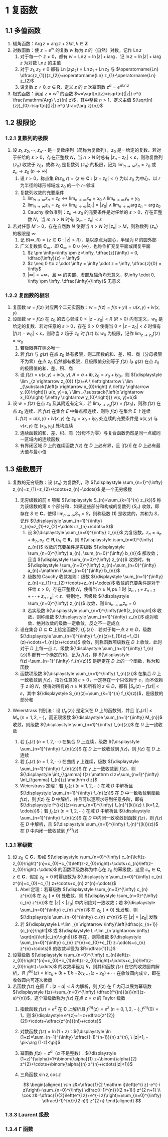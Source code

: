 # 1 复函数

## 1.1 多值函数
1. 辐角函数：$\operatorname{Arg} z=\arg z+2 k \pi, k \in \mathbf Z$
2. 对数函数：使 $z=e^{w}$ 的复数 $w$ 称为 $z$ 的（自然）对数，记作 $\operatorname{Ln} z$
    1. 对于每一个 $z \neq 0$，都有 $w=\operatorname{Ln} z=\ln |z|+\mathrm i \operatorname{arg}$．记 $\ln z = \ln |z| + \mathrm i \arg z$ 为对数 $\operatorname{Ln} z$ 的主值
    2. 对于 $z_1, z_2 \neq 0$ 都有 $\operatorname{Ln}\left(z_{1} z_{2}\right)=\operatorname{Ln} z_{1}+\operatorname{Ln} z_{2}$ 与 $\operatorname{Ln} \dfrac{z_{1}}{z_{2}}=\operatorname{Ln} z_{1}-\operatorname{Ln} z_{2}$
    3. 设复数 $z \neq 0, \alpha \in \mathbf R$，定义 $z$ 的 $\alpha$ 次幂函数 $z^{\alpha} = e^{\alpha \operatorname{Ln} z}$
3. 根式函数：满足 $z=w^{n}$ 的函数 $w=\sqrt[n]{z}=\sqrt[n]{|z|} e^{i \frac{\mathrm{Arg} \ z}{n} z}$，其中整数 $n > 1$．定义主值 $(\sqrt[n]{z})_{0}=\sqrt[n]{|z|} e^{i \frac{\arg z}{n}}$

## 1.2 极限论
### 1.2.1 复数列的极限
1. 设 $z_{1}, z_{2}, \cdots, z_{n} \cdots$ 是一复数序列（简称为复数列），$z_{0}$ 是一给定的复数．若对于任给的 $\varepsilon>0$，存在正整数 $N$，当 $n>N$ 时总有 $\left|z_{n}-z_{0}\right|<\varepsilon$，则称复数列 $\left\{z_{n}\right\}$ 收敛于 $z_{0}$，或称 $z_{0}$ 是复数列 $\left\{z_{n}\right\}$ 的极限，记为 ${\displaystyle \lim _{n \rightarrow \infty} z_{n}=z_{0}}$ 或 ${\displaystyle z_{n} \rightarrow z_{0} \ (n \rightarrow \infty)}$
    1. 设 $r>0$，称点集 $B\left(z_{0}, r\right)=\left\{z \in \mathbf{C}:\left|z-z_{0}\right|<r\right\}$ 为以 $z_{0}$ 为中心、以 $r$ 为半径的球形邻域或 $z_{0}$ 的一个 $r-$邻域
    2. 复数列收敛的充要条件
        1. ${\displaystyle \lim _{n \rightarrow \infty} z_{n}=z_{0} \leftrightarrow \lim _{n \rightarrow \infty} x_{n}=x_{0} \wedge  \lim _{n \rightarrow \infty} y_{n}=y_{0}}$
        2. ${\displaystyle \lim _{n \rightarrow \infty} z_{n}=z_{0} \leftrightarrow \lim _{n \rightarrow \infty}\left|z_{n}\right|=\left|z_{0}\right| \wedge \lim _{n \rightarrow \infty} \arg z_{n}=\arg z_{0}}$
        3. $\text{Cauchy}$ 收敛准则：$z_{n} \rightarrow z_{0}$ 的充要条件是对任给的 $\varepsilon>0$，存在正整数 $N$，当 $m, n>N$ 时有 $\left|z_{m}-z_{n}\right|<\varepsilon$
2. 若对任意 $M>0$，存在自然数 $N$ 使得当 $n>N$ 时 $\left|z_{n}\right|>M$，则称数列 $\left\{z_{n}\right\}$ 的极限是 $\infty$
    1. 记 $B(\infty, R)=\{z \in \mathbf{C}:|z|>R\}$，是以原点为圆心，半径为 $R$ 的圆外部
    2. 广义复数集 $\mathbf{C}_{\infty}$，即 $\mathbf{C}_{\infty}=\mathbf{C} \cup\{\infty\}$，也称作扩充复平面或闭复平面
        1. $z \pm \infty=\infty \pm z=\infty, \dfrac{z}{\infty} = 0, \dfrac{\infty}{z} = \infty$
        2. $z \neq 0 \to z \cdot \infty = \infty \cdot z = \infty, \dfrac{z}{0} = \infty$
        3. $|\infty| = +\infty$，且 $\infty$ 的实部、虚部及辐角均无意义，$\infty \cdot 0, \infty \pm \infty, \dfrac{\infty}{\infty}$ 无意义

### 1.2.2 复函数的极限
1. 复函数 $w=f(z)$ 对应两个二元实函数：$w=f(z)=f(x+y \mathrm i)=u(x, y)+\mathrm i v(x, y)$
2. 设函数 $w=f(z)$ 在 $z_{0}$ 的去心邻域 $0<\left|z-z_{0}\right|<R \ (R>0)$ 内有定义，$w_{0}$ 是给定的复数．若对任意的 $\varepsilon>0$，存在 $\delta>0$ 使得当 $0< \left|z-z_{0}\right|<\delta$ 时恒有 $\left|f(z)-w_{0}\right|<\varepsilon$，则称当 $z$ 趋于 $z_{0}$ 时 $f(z)$ 以 $w_{0}$ 为极限，记作 ${\displaystyle \lim _{z \rightarrow z_{0}} f(z)=w_{0}}$
    1. 若极限存在则必唯一
    2. 若 $f(z)$ 与 $g(z)$ 在点 $z_{0}$ 处有极限，则二函数的和、差、积、商（分母极限不为零）在点 $z_{0}$ 仍然都有极限，且极限值分别等于 $f(z)$ 与 $g(z)$ 在点 $z_{0}$ 的极限值的和、差、积、商
    3. 设 $f(z)=u(x, y)+\mathrm i v(x, y), A=a+\mathrm i b, z_{0}=x_{0}+\mathrm i y_{0}$，则 ${\displaystyle \lim _{z \rightarrow z_{0}} f(z)=A \  \leftrightarrow \  \lim _{\substack{\left(x \rightarrow x_{0}\right) \\ \left(y \rightarrow y_{0}\right)}} u(x, y)=a, \  \lim _{\substack{\left(x \rightarrow x_{0}\right) \\\left(y \rightarrow y_{0}\right)}} v(x, y)=b}$
3. 设 $w=f(z)$ 在点 $z_{0}$ 及其附近有定义，若 ${\displaystyle \lim _{z \rightarrow z_{0}} f(z)=f\left(z_{0}\right)}$，则称 $f(z)$ 在点 $z_{0}$ 连续．若 $f(z)$ 在集合 $E$ 中每点都连续，则称 $f(z)$ 在集合 $E$ 上连续
    1. $f(z)=u(x, y)+\mathrm i v(x, y)$ 在 $z_{0}=x_{0}+\mathrm i y_{0}$ 处连续的充要条件是 $u(x, y)$ 与 $v(x, y)$ 在 $\left(x_{0}, y_{0}\right)$ 处均连续
    2. 连续函数的和、差、积、商（分母不为零）与复合函数仍然是同一点或同一区域内的连续函数
    3. 有界闭区域 $D$ 上的连续函数 $f(z)$ 在 $D$ 上必有界，且 $|f(z)|$ 在 $D$ 上必有最大值与最小值

## 1.3 级数展开
1. 复数的无穷级数：设 $\left\{z_{n}\right\}$ 为复数列，称 ${\displaystyle \sum_{n=1}^{\infty} z_{n}=z_{1}+z_{2}+\cdots+z_{n}+\cdots}$ 是一个无穷级数
    1. 无穷级数的前 $n$ 项和 ${\displaystyle S_{n}=\sum_{k=1}^{n} z_{k}}$ 称为该级数的第 $n$ 个部分和．如果这些部分和构成的复数列 $\left\{S_{n}\right\}$ 收敛，即存在 $S \in \mathbf{C}$，使得 ${\displaystyle \lim _{n \rightarrow \infty} S_{n}=S}$，则称级数 (1) 是收敛的，其和为 $S$，记作 ${\displaystyle \sum_{n=1}^{\infty} z_{n}=z_{1}+z_{2}+\cdots+z_{n}+\cdots=S}$
        1. 设 ${\displaystyle \sum_{n=0}^{\infty} z_{n}}$ 为复级数，$z_{n}=a_{n}+\mathrm i b_{n}, a_{n} \in \mathbf{R}, b_{n} \in \mathbf{R}$，则 ${\displaystyle \sum_{n=0}^{\infty} z_{n}}$ 收敛的充要条件是实级数 ${\displaystyle \sum_{n=0}^{\infty} a_{n}, \sum_{n=0}^{\infty} b_{n}}$ 都收敛；且当 ${\displaystyle \sum_{n=0}^{\infty} z_{n}}$ 收敛时，有 ${\displaystyle \sum_{n=0}^{\infty} z_{n}=\sum_{n=0}^{\infty} a_{n}+\mathrm i \sum_{n=0}^{\infty} b_{n}}$
        2. 级数的 $\text{Cauchy}$ 收敛准则：级数 ${\displaystyle \sum_{n=1}^{\infty} z_{n}=z_{1}+z_{2}+\cdots+z_{n}+\cdots}$ 收敛的充要条件是对于任给 $\varepsilon>0$，存在正整数 $N$，使得当 $n \geqslant N, p \geqslant$ 1 时 $\left|z_{n+1}+z_{n+2}+\cdots+z_{n+p}\right|<\varepsilon$．特别地，若级数 ${\displaystyle \sum_{n=0}^{\infty} z_{n}}$ 收敛，则 ${\displaystyle \lim _{n \rightarrow \infty} z_{n}=0}$
        3. 若实级数 ${\displaystyle \sum_{n=1}^{\infty}\left|z_{n}\right|}$ 收敛，则称级数 ${\displaystyle \sum_{n=1}^{\infty} z_{n}}$ 绝对收敛．绝对收敛的级数一定收敛，反之不一定成立
    2. 设在集合 $D \subseteq \mathbf{C}$ 上给定函数列 $\left\{f_{n}(z)\right\}$．若对于每一点 $z \in D$，级数 ${\displaystyle \sum_{n=1}^{\infty} f_{n}(z)=f_{1}(z)+f_{2}(z)+\cdots+f_{n}(z)+\cdots}$ 收敛，则称函数项级数在 $D$ 上收敛．此时对于 $D$ 上每一点 $z$，级数 ${\displaystyle \sum_{n=1}^{\infty} f_{n}(z)}$ 都有一个确定的和，记为 $f(z)$，即 ${\displaystyle f(z)=\sum_{n=1}^{\infty} f_{n}(z)}$ 是确定在 $D$ 上的一个函数，称为和函数
    3. 函数项级数 ${\displaystyle \sum_{n=1}^{\infty} f_{n}(z)}$ 在集合 $D$ 上一致收敛到 $f(z)$，指对任意的 $\varepsilon>0$，一定存在一个只依赖于 $\varepsilon$，而不依赖于 $z$ 的 $N$，使得对所有的 $n \geqslant N$ 和所有的 $z \in D$，都有 $\left|S_{n}(z)-f(z)\right|<\varepsilon$，其中 ${\displaystyle S_{n}(z)=\sum_{k=1}^{n} f_{k}(z)}$，是级数的部分和

2. $\text{Weierstrass}$ 判别法：设 $\left\{f_{n}(z)\right\}$ 是定义在 $D$ 上的函数列，并且 $\left|f_{n}(z)\right| \leqslant M_{n} \ (n=1,2, \cdots)$，而正项级数 ${\displaystyle \sum_{n=1}^{\infty} M_{n}}$ 收敛，则级数 ${\displaystyle \sum_{n=1}^{\infty} f_{n}(z)}$ 在 $D$ 上一致收敛
    1. 若 $f_{n}(z) \ (n=1,2, \cdots)$ 在集合 $D$ 上连续，级数 ${\displaystyle \sum_{n=1}^{\infty} f_{n}(z)}$ 在 $D$ 上一致收敛到 $f(z)$，则 $f(z)$ 在 $D$ 上连续
    2. 若 $f_{n}(z) \ (n=1,2, \cdots)$ 在曲线 $\gamma$ 上连续，级数 ${\displaystyle \sum_{n=1}^{\infty} f_{n}(z)}$ 在 $\gamma$ 上一致收敛到 $f(z)$，则 ${\displaystyle \int_{\gamma} f(z) \mathrm d z=\sum_{n=1}^{\infty} \int_{\gamma} f_{n}(z) \mathrm d z}$
    3. $\text{Weierstrass}$ 定理：若 $f_{n}(z) \ (n=1,2, \cdots)$ 在域 $D$ 中解析且 ${\displaystyle \sum_{n=1}^{\infty} f_{n}(z)}$ 在 $D$ 中一致收敛到函数 $f(z)$，则 $f(z)$ 在 $D$ 中解析，并且可以逐项求导到任意多阶，即有 ${\displaystyle f^{(k)}(z)=\sum_{n=1}^{\infty} f_{n}^{(k)}(z) \ (k=1,2, \cdots)}$；若 $f_{n}(z) \ (n=1,2, \cdots)$ 在域 $D$ 中解析且 ${\displaystyle \sum_{n=1}^{\infty} f_{n}(z)}$ 在 $D$ 中内闭一致收敛到函数 $f(z)$，则 $f(z)$ 在 $D$ 中解析，且 ${\displaystyle \sum_{n=1}^{\infty} f_{n}^{(k)}(z)}$ 在 $D$ 中内闭一致收敛到 $f^{(k)}(z)$

### 1.3.1 幂级数
1. 设 $z_{0} \in \mathbf{C}$，形如 ${\displaystyle \sum_{n=0}^{\infty} c_{n}\left(z-z_{0}\right)^{n}=c_{0}+c_{1}\left(z-z_{0}\right)+\cdots+c_{n}\left(z-z_{0}\right)+\cdots}$ 的函数项级数称为中心在 $z_{0}$ 的幂级数，这里 $c_{n} \in \mathbf{C}, z \in \mathbf{C}$．假定 $z_{0}=0$ 时幂级数为 ${\displaystyle \sum_{n=0}^{\infty} c_{n} z^{n}=c_{0}+c_{1} z+\cdots+c_{n} z^{n}+\cdots}$
    1. $\text{Abel}$ 定理：若幂级数 ${\displaystyle \sum_{n=0}^{\infty} c_{n} z^{n}}$ 在 $z_{0} \ (\neq 0)$ 处收敛，则 ${\displaystyle \sum_{n=0}^{\infty} c_{n} z^{n}}$ 在 $|z|< \left|z_{0}\right|$ 中内闭绝对一致收敛；若 ${\displaystyle \sum_{n=0}^{\infty} c_{n} z^{n}}$ 在 $z_{0} \ (\neq 0)$ 处发散，则 ${\displaystyle \sum_{n=0}^{\infty} c_{n} z^{n}}$ 在 $|z|>\left|z_{0}\right|$ 发散
    2. 若 ${\displaystyle L=\lim _{n \rightarrow \infty}\left|\dfrac{c_{n+1}}{c_{n}}\right|}$ 或 ${\displaystyle L=\lim _{n \rightarrow \infty} \sqrt[n]{\left|c_{n}\right|}}$ 存在，则幂级数 ${\displaystyle \sum_{n=0}^{\infty} c_{n} z^{n}=c_{0}+c_{1} z+\cdots+c_{n} z^{n}+\cdots}$ 的收敛半径为 $R=\dfrac{1}{L}$
2. 设幂级数 ${\displaystyle \sum_{n=0}^{\infty} c_{n}\left(z-z_{0}\right)^{n}=c_{0}+c_{1}\left(z-z_{0}\right)+\cdots+c_{n}\left(z-z_{0}\right)+\cdots}$ 的收敛半径为 $R$，则其和函数 $f(z)$ 在它的收敛圆内解析，且 $f^{(k)}(z)=k!c_{k}+(k+1) k \cdots 2 c_{k+1}\left(z-z_{0}\right)+\cdots$ 在收敛圆内成立，即在收敛圆内可逐次微商
3. 若函数 $f(z)$ 在圆 $\Gamma:|z-a|<R$ 内解析，则 $f(z)$ 在 $\Gamma$ 内可以展为幂级数 ${\displaystyle f(z)=\sum_{n=0}^{\infty} \dfrac{f^{(n)}(a)}{n!}(z-a)^{n}}$，这个幂级数称为 $f(z)$ 在点 $z=a$ 的 $\text{Taylor}$ 级数
    1. 指数函数 $f(z)=e^{z}$ 在 $\mathbf{C}$ 上解析且 $f^{(n)}(z)=e^{z} \ (n=0,1,2, \cdots), f^{(n)}(0)=1$，则 ${\displaystyle e^{z}=1+z+\dfrac{z^{2}}{2!}+\cdots+\dfrac{z^{n}}{n!}+\cdots}$
    2. 对数函数 $f(z)=\ln (1+z)$：${\displaystyle \ln (1+z)=\sum_{n=1}^{\infty} \dfrac{(-1)^{n-1}}{n} z^{n}, \ |z|<1, -\pi<\arg (1-z)<\pi}$
    3. 幂函数 $f(z)=z^{\alpha}$（$\alpha$ 不是整数）：${\displaystyle (1+z)^{\alpha}=1+\binom{\alpha}{1} z+\binom{\alpha}{2} z^{2}+\cdots+\binom{\alpha}{n} z^{n}+\cdots(|z|<1)}$
    4. 三角函数 $\sin z, \cos z$

        $$
        \begin{aligned}
        \sin z&=\dfrac{1}{2 \mathrm i}\left(e^{i z}-e^{-i z}\right)=\sum_{n=0}^{\infty} \dfrac{(-1)^{n}}{(2 n+1)!} z^{2 n+1} \\
        \cos z&=\dfrac{1}{2}\left(e^{i z}+e^{-i z}\right)=\sum_{n=0}^{\infty} \dfrac{(-1)^{n}}{(2 n)!} z^{2 n}
        \end{aligned}
        $$

### 1.3.3 Laurent 级数

### 1.3.4 Γ 函数
